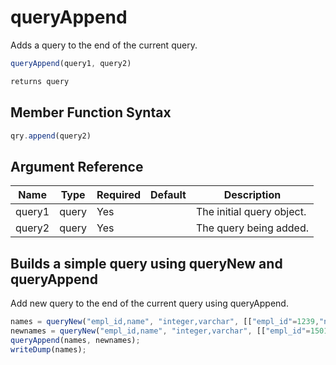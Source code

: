 # queryAppend

 Adds a query to the end of the current query.

```javascript
queryAppend(query1, query2)
```

```javascript
returns query
```

## Member Function Syntax

```javascript
qry.append(query2)
```

## Argument Reference

| Name | Type | Required | Default | Description |
| --- | --- | --- | --- | --- |
| query1 | query | Yes |  | The initial query object. |
| query2 | query | Yes |  | The query being added. |

## Builds a simple query using queryNew and queryAppend

Add new query to the end of the current query using queryAppend.

```javascript
names = queryNew("empl_id,name", "integer,varchar", [["empl_id"=1239,"name"="John"]]);
newnames = queryNew("empl_id,name", "integer,varchar", [["empl_id"=1501,"name"="Jane"]]);
queryAppend(names, newnames);
writeDump(names);
```
